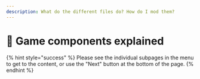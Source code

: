 ```yaml
---
description: What do the different files do? How do I mod them?
---
```


# 📂 Game components explained



{% hint style="success" %}
Please see the individual subpages in the menu to get to the content, or use the "Next" button at the bottom of the page.
{% endhint %}
